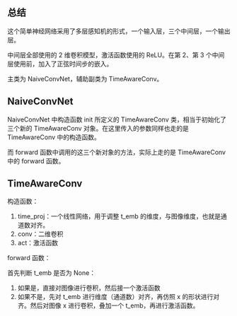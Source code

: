 ## 总结

这个简单神经网络采用了多层感知机的形式，一个输入层，三个中间层，一个输出层。

中间层全部使用的 2 维卷积模型，激活函数使用的 ReLU。在第 2、第 3 个中间层使用前，加入了正弦时间步的嵌入。

主类为 NaiveConvNet，辅助副类为 TimeAwareConv。

## NaiveConvNet

NaiveConvNet 中构造函数 init 所定义的 TimeAwareConv 类，相当于初始化了三个新的 TimeAwareConv 对象。在这里传入的参数同样也走的是 TimeAwareConv 中的构造函数。

而 forward 函数中调用的这三个新对象的方法，实际上走的是 TimeAwareConv 中的 forward 函数。

## TimeAwareConv

构造函数：

1. time_proj：一个线性网络，用于调整 t_emb 的维度，与图像维度，也就是通道数对齐。
2. conv：二维卷积
3. act：激活函数

forward 函数：

首先判断 t_emb 是否为 None：

1. 如果是，直接对图像进行卷积，然后接一个激活函数
2. 如果不是，先对 t_emb 进行维度（通道数）对齐，再仿照 x 的形状进行对齐。然后对图像 x 进行卷积，叠加一个 t_emb，再进行激活函数。
